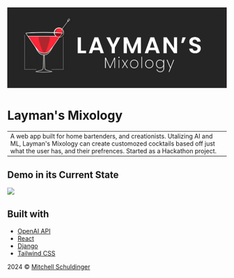 # ![WebApp](./github/Cover.png)
# Layman's Mixology
<table>
<tr>
<td>
  A web app built for home bartenders, and creationists. Utalizing AI and ML, Layman's Mixology can create customozed cocktails based off just what the user has, and their prefrences. Started as a Hackathon project.
</td>
</tr>
</table>


## Demo in its Current State
![](./github/mixologydemo.gif)

## Built with 
- [OpenAI API](https://openai.com/)
- [React](https://react.dev/)
- [Django](https://www.djangoproject.com/)
- [Tailwind CSS](https://tailwindcss.com/)


2024 © [Mitchell Schuldinger ](https://github.com/mitchellschul)

